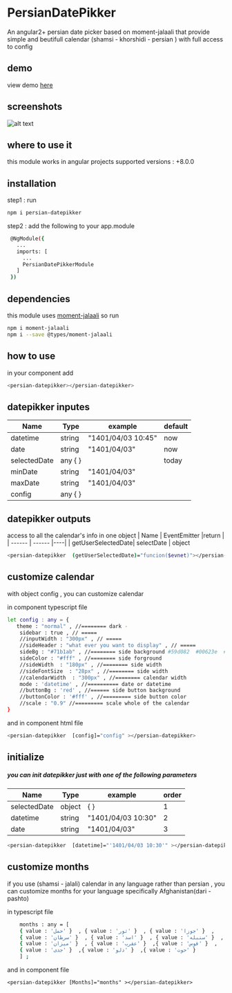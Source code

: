 # PersianDatePikker

An angular2+ persian date picker based on moment-jalaali that provide simple and beutifull calendar (shamsi - khorshidi - persian ) with full access to config

## demo

view demo [here][demolink]

## screenshots

![alt text](https://i.postimg.cc/43n7rq2p/three.png)

## where to use it

this module works in angular projects
supported versions : +8.0.0

## installation

step1 : run

```sh
npm i persian-datepikker
```

step2 :
add the following to your app.module

```sh
 @NgModule({
   ...
   imports: [
     ...
     PersianDatePikkerModule
   ]
 })
```

## dependencies

this module uses [moment-jalaali][jalali] so run

```sh
npm i moment-jalaali
npm i --save @types/moment-jalaali
```

## how to use

in your component add

```sh
<persian-datepikker></persian-datepikker>
```

## datepikker inputes

| Name         | Type    | example            | default |
| ------------ | ------- | ------------------ | ------- |
| datetime     | string  | "1401/04/03 10:45" | now     |
| date         | string  | "1401/04/03"       | now     |
| selectedDate | any { } |                    | today   |
| minDate      | string  | "1401/04/03"       |         |
| maxDate      | string  | "1401/04/03"       |         |
| config       | any { } |                    |         |

## datepikker outputs

access to all the calendar's info in one object
| Name | EventEmitter |return |
| ------ | ------ |----|
| getUserSelectedDate| selectDate | object

```sh
<persian-datepikker  (getUserSelectedDate)="funcion($evnet)"></persian-datepikker>
```

## customize calendar

with object config , you can customize calendar

in component typescript file

```sh
let config : any = {
   theme : "normal" , //======== dark -
    sidebar : true , // =====
    //inputWidth : "300px" , // =====
    //sideHeader : "what ever you want to display" , // =====
    sideBg : "#71b1ab" , //======== side background #59d082  #00623e  #71b1ab
    sideColor : "#fff" , //======== side forground
    //sideWidth  : "180px" , //======== side width
    //sideFontSize  : "28px" , //======== side width
    //calendarWidth  : "300px" , //======== calendar width
    mode : 'datetime' , //========== date or datetime
    //buttonBg : 'red' , //====== side button background
    //buttonColor : '#fff' , //========= side button color
    //scale : "0.9" //========= scale whole of the calendar
}
```

and in component html file

```sh
<persian-datepikker  [config]="config" ></persian-datepikker>
```

## initialize

##### you can init datepikker just with one of the following parameters

###

| Name         | Type   | example            | order |
| ------------ | ------ | ------------------ | ----- |
| selectedDate | object | { }                | 1     |
| datetime     | string | "1401/04/03 10:30" | 2     |
| date         | string | "1401/04/03"       | 3     |

```sh
<persian-datepikker  [datetime]="'1401/04/03 10:30'" ></persian-datepikker>
```

## customize months

if you use (shamsi - jalali) calendar in any language rather than persian , you can customize months for your language
specifically Afghanistan(dari - pashto)

in typescript file

```sh
    months : any = [
    { value : 'حمل' }  , { value : 'ثور' }  , { value : 'جوزا' }  ,
    { value : 'سرطان' }  , { value : 'اسد' }  , { value : 'سنبله' }  ,
    { value : 'میزان' }  , { value : 'عقرب' }  ,{ value : 'قوس' }  ,
    { value : 'جدی' }  ,{ value : 'دلو' }  ,{ value : 'حوت' }
    ] ;
```

and in component file

```
<persian-datepikker [Months]="months" ></persian-datepikker>
```

[jalali]: https://www.npmjs.com/package/moment-jalaali
[demolink]: https://stackblitz.com/edit/angular-ivy-xitqs1?file=src%2Fapp%2Fapp.module.ts,src%2Fapp%2Fapp.component.html,src%2Fapp%2Fapp.component.ts
